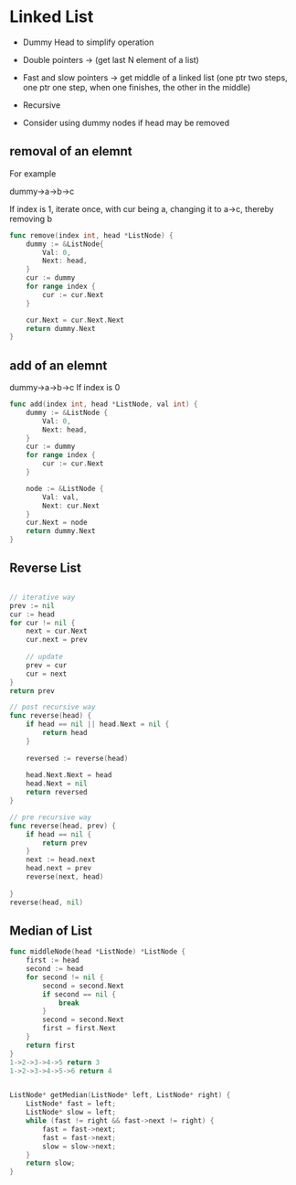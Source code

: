 # Linked List



- Dummy Head to simplify operation
- Double pointers -> (get last N element of a list)
- Fast and slow pointers -> get middle of a linked list (one ptr two steps, one ptr one step, when one finishes, the other in the middle)
- Recursive

- Consider using dummy nodes if head may be removed

  

## removal of an elemnt


For example

dummy->a->b->c

If index is 1, 
iterate once, with cur being a, changing it to a->c, thereby removing b

```go 
func remove(index int, head *ListNode) {
    dummy := &ListNode{
        Val: 0,
        Next: head,
    }
    cur := dummy
    for range index {
        cur := cur.Next
    }

    cur.Next = cur.Next.Next
    return dummy.Next
}
```


## add of an elemnt

dummy->a->b->c
If index is 0


```go
func add(index int, head *ListNode, val int) {
    dummy := &ListNode {
        Val: 0,
        Next: head,
    }
    cur := dummy
    for range index {
        cur := cur.Next
    }

    node := &ListNode {
        Val: val,
        Next: cur.Next
    }
    cur.Next = node
    return dummy.Next
}
```



## Reverse List

```go

// iterative way
prev := nil
cur := head
for cur != nil {
    next = cur.Next
    cur.next = prev
    
    // update
    prev = cur
    cur = next
}
return prev

// post recursive way
func reverse(head) {
    if head == nil || head.Next = nil {
        return head
    }
    
    reversed := reverse(head)
    
    head.Next.Next = head
    head.Next = nil
    return reversed
}

// pre recursive way
func reverse(head, prev) {
    if head == nil {
        return prev
    }
    next := head.next
    head.next = prev
    reverse(next, head)
    
}
reverse(head, nil)
```



## Median of List

```go
func middleNode(head *ListNode) *ListNode {
    first := head
    second := head
    for second != nil {
        second = second.Next
        if second == nil {
            break
        }
        second = second.Next
        first = first.Next
    }
    return first
}
1->2->3->4->5 return 3
1->2->3->4->5->6 return 4



```

```cpp
ListNode* getMedian(ListNode* left, ListNode* right) {
    ListNode* fast = left;
    ListNode* slow = left;
    while (fast != right && fast->next != right) {
        fast = fast->next;
        fast = fast->next;
        slow = slow->next;
    }
    return slow;
}

```






